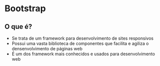 # Bootstrap

## O que é?
- Se trata de um framework para desenvolvimento de sites responsivos
- Possui uma vasta biblioteca de componentes que facilita e agiliza o densenvolvimento de páginas web
- É um dos framework mais conhecidos e usados para desenvolvimento web